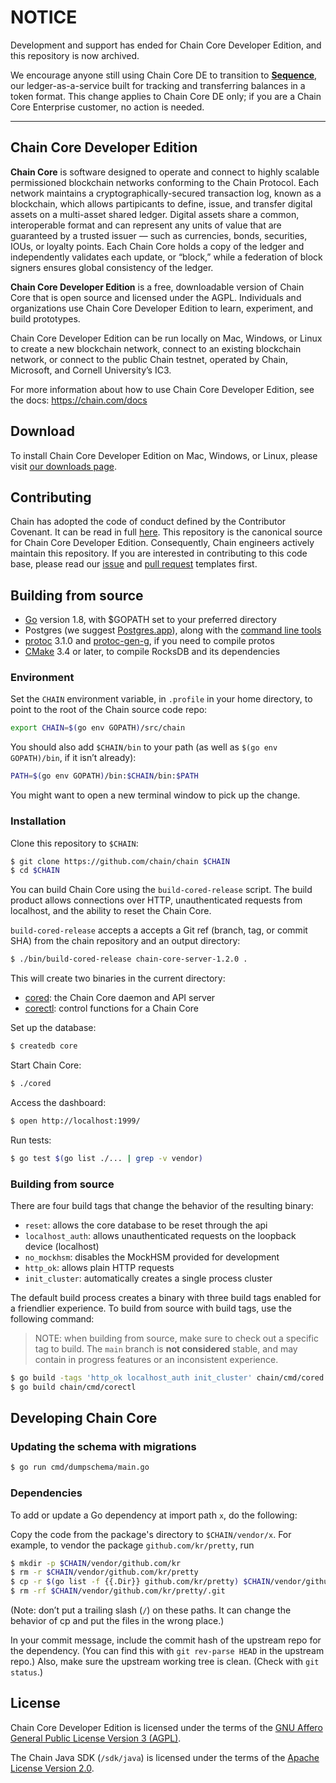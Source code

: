 # NOTICE

Development and support has ended for Chain Core Developer Edition, and this repository is now archived.

We encourage anyone still using Chain Core DE to transition to **[Sequence](https://chain.com/sequence)**, our ledger-as-a-service built for tracking and transferring balances in a token format. This change applies to Chain Core DE only; if you are a Chain Core Enterprise customer, no action is needed.

---

## Chain Core Developer Edition

**Chain Core** is software designed to operate and connect to highly scalable permissioned blockchain networks conforming to the Chain Protocol. Each network maintains a cryptographically-secured transaction log, known as a blockchain, which allows partipicants to define, issue, and transfer digital assets on a multi-asset shared ledger. Digital assets share a common, interoperable format and can represent any units of value that are guaranteed by a trusted issuer — such as currencies, bonds, securities, IOUs, or loyalty points. Each Chain Core holds a copy of the ledger and independently validates each update, or “block,” while a federation of block signers ensures global consistency of the ledger.

**Chain Core Developer Edition** is a free, downloadable version of Chain Core that is open source and licensed under the AGPL. Individuals and organizations use Chain Core Developer Edition to learn, experiment, and build prototypes.

Chain Core Developer Edition can be run locally on Mac, Windows, or Linux to create a new blockchain network, connect to an existing blockchain network, or connect to the public Chain testnet, operated by Chain, Microsoft, and Cornell University’s IC3.

For more information about how to use Chain Core Developer Edition, see the docs: https://chain.com/docs

## Download

To install Chain Core Developer Edition on Mac, Windows, or Linux, please visit [our downloads page](https://chain.com/docs/core/get-started/install).

## Contributing

Chain has adopted the code of conduct defined by the Contributor Covenant. It can be read in full [here](https://github.com/chain/chain/blob/main/CODE_OF_CONDUCT.md).
This repository is the canonical source for Chain Core Developer Edition. Consequently, Chain engineers actively maintain this repository.
If you are interested in contributing to this code base, please read our [issue](https://github.com/chain/chain/blob/main/.github/ISSUE_TEMPLATE.md) and [pull request](https://github.com/chain/chain/blob/main/.github/PULL_REQUEST_TEMPLATE.md) templates first.

## Building from source

* [Go](https://golang.org/doc/install) version 1.8, with $GOPATH set to your
  preferred directory
* Postgres (we suggest [Postgres.app](http://postgresapp.com/)),
  along with the [command line tools](http://postgresapp.com/documentation/cli-tools.html)
* [protoc](https://github.com/google/protobuf#protocol-compiler-installation) 3.1.0 and
  [protoc-gen-g](https://github.com/golang/protobuf/protoc-gen-go), if you need to compile protos
* [CMake](https://cmake.org/) 3.4 or later, to compile RocksDB and its dependencies

### Environment

Set the `CHAIN` environment variable, in `.profile` in your home
directory, to point to the root of the Chain source code repo:

```sh
export CHAIN=$(go env GOPATH)/src/chain
```

You should also add `$CHAIN/bin` to your path (as well as
`$(go env GOPATH)/bin`, if it isn’t already):

```sh
PATH=$(go env GOPATH)/bin:$CHAIN/bin:$PATH
```

You might want to open a new terminal window to pick up the change.

### Installation

Clone this repository to `$CHAIN`:

```sh
$ git clone https://github.com/chain/chain $CHAIN
$ cd $CHAIN
```

You can build Chain Core using the `build-cored-release` script.
The build product allows connections over HTTP, unauthenticated
requests from localhost, and the ability to reset the Chain Core.

`build-cored-release` accepts a accepts a Git ref (branch, tag, or commit SHA)
from the chain repository and an output directory:

```sh
$ ./bin/build-cored-release chain-core-server-1.2.0 .
```

This will create two binaries in the current directory:

* [cored](https://chain.com/docs/core/reference/cored): the Chain Core daemon and API server
* [corectl](https://chain.com/docs/core/reference/corectl): control functions for a Chain Core

Set up the database:

```sh
$ createdb core
```

Start Chain Core:

```sh
$ ./cored
```

Access the dashboard:

```sh
$ open http://localhost:1999/
```

Run tests:

```sh
$ go test $(go list ./... | grep -v vendor)
```

### Building from source

There are four build tags that change the behavior of the resulting binary:

* `reset`: allows the core database to be reset through the api
* `localhost_auth`: allows unauthenticated requests on the loopback device (localhost)
* `no_mockhsm`: disables the MockHSM provided for development
* `http_ok`: allows plain HTTP requests
* `init_cluster`: automatically creates a single process cluster

The default build process creates a binary with three build tags enabled for a
friendlier experience. To build from source with build tags, use the following
command:

> NOTE: when building from source, make sure to check out a specific
> tag to build. The `main` branch is **not considered** stable, and may
> contain in progress features or an inconsistent experience.

```sh
$ go build -tags 'http_ok localhost_auth init_cluster' chain/cmd/cored
$ go build chain/cmd/corectl
```

## Developing Chain Core

### Updating the schema with migrations

```sh
$ go run cmd/dumpschema/main.go
```

### Dependencies

To add or update a Go dependency at import path `x`, do the following:

Copy the code from the package's directory
to `$CHAIN/vendor/x`. For example, to vendor the package
`github.com/kr/pretty`, run

```sh
$ mkdir -p $CHAIN/vendor/github.com/kr
$ rm -r $CHAIN/vendor/github.com/kr/pretty
$ cp -r $(go list -f {{.Dir}} github.com/kr/pretty) $CHAIN/vendor/github.com/kr/pretty
$ rm -rf $CHAIN/vendor/github.com/kr/pretty/.git
```

(Note: don’t put a trailing slash (`/`) on these paths.
It can change the behavior of cp and put the files
in the wrong place.)

In your commit message, include the commit hash of the upstream repo
for the dependency. (You can find this with `git rev-parse HEAD` in
the upstream repo.) Also, make sure the upstream working tree is clean.
(Check with `git status`.)

## License

Chain Core Developer Edition is licensed under the terms of the [GNU
Affero General Public License Version 3 (AGPL)](LICENSE).

The Chain Java SDK (`/sdk/java`) is licensed under the terms of the
[Apache License Version 2.0](sdk/java/LICENSE).
